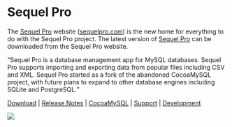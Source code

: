 # Sequel Pro #

The [Sequel Pro](http://www.sequelpro.com/) website ([sequelpro.com](http://sequelpro.com/)) is the new home for everything to do with the Sequel Pro project. The latest version of [Sequel Pro](http://www.sequelpro.com/) can be downloaded from the Sequel Pro website.

<q>Sequel Pro is a database management app for MySQL databases. Sequel Pro supports importing and exporting data from popular files including CSV and XML. Sequel Pro started as a fork of the abandoned CocoaMySQL project, with future plans to expand to other database engines including SQLite and PostgreSQL.</q>

[Download](http://www.sequelpro.com/download) | [Release Notes](http://www.sequelpro.com/release-notes) |  [CocoaMySQL](http://www.sequelpro.com/cocoamysql) | [Support](http://www.sequelpro.com/docs) | [Development](http://dev.sequelpro.com/)

<a href='http://www.sequelpro.com/'><img src='http://mediumstack.com/uploads/g/gdgq-full.jpg' /></a>